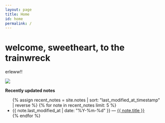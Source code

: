 ```yaml
---
layout: page
title: Home
id: home
permalink: /
---
```


# welcome, sweetheart, to the trainwreck 

erleww!!


<img src="https://pbs.twimg.com/profile_banners/3090091229/1677104303/600x200">

<strong>Recently updated notes</strong>

<ul>
  {% assign recent_notes = site.notes | sort: "last_modified_at_timestamp" | reverse %}
  {% for note in recent_notes limit: 5 %}
    <li>
      {{ note.last_modified_at | date: "%Y-%m-%d" }} — <a class="internal-link" href="{{ note.url }}">{{ note.title }}</a>
    </li>
  {% endfor %}
</ul>

<style>
  .wrapper {
    max-width: 46em;
  }
</style>
